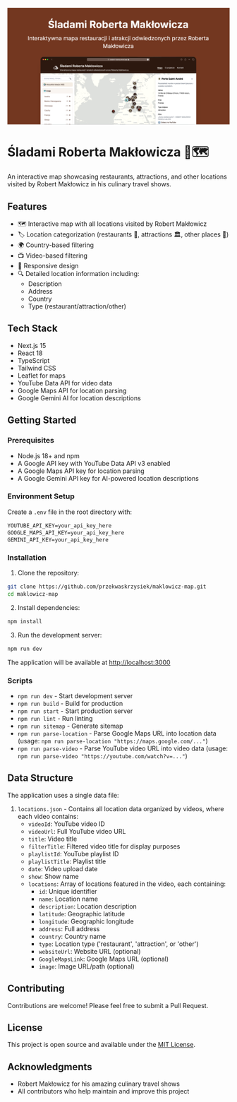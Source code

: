 ![Śladami Roberta Makłowicza](public/og-image.png)

# Śladami Roberta Makłowicza 🍴🗺️

An interactive map showcasing restaurants, attractions, and other locations visited by Robert Makłowicz in his culinary travel shows.

## Features

- 🗺️ Interactive map with all locations visited by Robert Makłowicz
- 🏷️ Location categorization (restaurants 🍴, attractions 🏛️, other places 📍)
- 🌍 Country-based filtering
- 📺 Video-based filtering
- 📱 Responsive design
- 🔍 Detailed location information including:
  - Description
  - Address
  - Country
  - Type (restaurant/attraction/other)

## Tech Stack

- Next.js 15
- React 18
- TypeScript
- Tailwind CSS
- Leaflet for maps
- YouTube Data API for video data
- Google Maps API for location parsing
- Google Gemini AI for location descriptions

## Getting Started

### Prerequisites

- Node.js 18+ and npm
- A Google API key with YouTube Data API v3 enabled
- A Google Maps API key for location parsing
- A Google Gemini API key for AI-powered location descriptions

### Environment Setup

Create a `.env` file in the root directory with:

```env
YOUTUBE_API_KEY=your_api_key_here
GOOGLE_MAPS_API_KEY=your_api_key_here
GEMINI_API_KEY=your_api_key_here
```

### Installation

1. Clone the repository:
```bash
git clone https://github.com/przekwaskrzysiek/maklowicz-map.git
cd maklowicz-map
```

2. Install dependencies:
```bash
npm install
```

3. Run the development server:
```bash
npm run dev
```

The application will be available at [http://localhost:3000](http://localhost:3000)

### Scripts

- `npm run dev` - Start development server
- `npm run build` - Build for production
- `npm run start` - Start production server
- `npm run lint` - Run linting
- `npm run sitemap` - Generate sitemap
- `npm run parse-location` - Parse Google Maps URL into location data (usage: `npm run parse-location "https://maps.google.com/..."`)
- `npm run parse-video` - Parse YouTube video URL into video data (usage: `npm run parse-video "https://youtube.com/watch?v=..."`)

## Data Structure

The application uses a single data file:

1. `locations.json` - Contains all location data organized by videos, where each video contains:
   - `videoId`: YouTube video ID
   - `videoUrl`: Full YouTube video URL
   - `title`: Video title
   - `filterTitle`: Filtered video title for display purposes
   - `playlistId`: YouTube playlist ID
   - `playlistTitle`: Playlist title
   - `date`: Video upload date
   - `show`: Show name
   - `locations`: Array of locations featured in the video, each containing:
     - `id`: Unique identifier
     - `name`: Location name
     - `description`: Location description
     - `latitude`: Geographic latitude
     - `longitude`: Geographic longitude
     - `address`: Full address
     - `country`: Country name
     - `type`: Location type ('restaurant', 'attraction', or 'other')
     - `websiteUrl`: Website URL (optional)
     - `GoogleMapsLink`: Google Maps URL (optional)
     - `image`: Image URL/path (optional)

## Contributing

Contributions are welcome! Please feel free to submit a Pull Request.

## License

This project is open source and available under the [MIT License](LICENSE).

## Acknowledgments

- Robert Makłowicz for his amazing culinary travel shows
- All contributors who help maintain and improve this project 